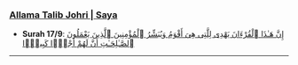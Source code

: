 ### [Allama Talib Johri | Saya](https://www.youtube.com/watch?v=dOK4ktMo3ZY)
* __Surah 17/9__: [إِنَّ هَـٰذَا ٱلْقُرْءَانَ يَهْدِى لِلَّتِى هِىَ أَقْوَمُ وَيُبَشِّرُ ٱلْمُؤْمِنِينَ ٱلَّذِينَ يَعْمَلُونَ ٱلصَّـٰلِحَـٰتِ أَنَّ لَهُمْ أَجْرًۭا كَبِيرًۭا](https://quran.com/17/9)

***
